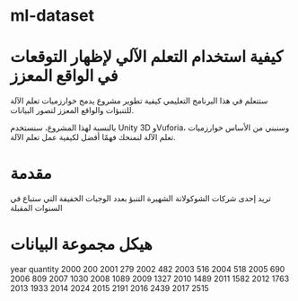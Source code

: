 # ml-dataset

# كيفية استخدام التعلم الآلي لإظهار التوقعات في الواقع المعزز

ستتعلم في هذا البرنامج التعليمي كيفية تطوير مشروع يدمج خوارزميات تعلم الآلة للتنبؤات والواقع المعزز لتصور البيانات.

بالنسبة لهذا المشروع، سنستخدم Unity 3D وVuforia، وسنبني من الأساس خوارزميات تعلم الآلة لنمنحك فهمًا أفضل لكيفية عمل تعلم الآلة.

# مقدمة

تريد إحدى شركات الشوكولاتة الشهيرة التنبؤ بعدد الوجبات الخفيفة التي ستباع في السنوات المقبلة

# هيكل مجموعة البيانات

year	quantity
2000	200
2001	279
2002	482
2003	516
2004	518
2005	690
2006	809
2007	1030
2008	1089
2009	1327
2010	1489
2011	1582
2012	1763
2013	1933
2014	2024
2015	2191
2016	2439
2017	2515
